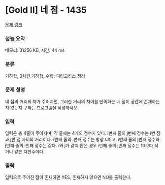 # [Gold II] 네 점 - 1435 

[문제 링크](https://www.acmicpc.net/problem/1435) 

### 성능 요약

메모리: 31256 KB, 시간: 44 ms

### 분류

기하학, 3차원 기하학, 수학, 피타고라스 정리

### 문제 설명

<p>네 점의 거리의 차가 주어지면, 그러한 거리의 차이를 만족하는 네 점이 공간에 존재하는지 없는지 구하는 프로그램을 작성하시오.</p>

### 입력 

 <p>입력은 총 4줄이 주어지며, 각 줄에는 4개의 정수가 있다. i번째 줄의 j번째 정수는 i번 점과 j번 점 사이의 거리이다. i번째 줄의 i번째 정수는 항상 0이고, i번째 줄의 j번째 정수와 j번째 줄의 i번째 정수는 같다. i와 j가 같지 않은 경우 i번째 줄의 j번째 정수는 10보다 작거나 같은 자연수이다.</p>

### 출력 

 <p>입력으로 주어진 점이 존재하면 YES, 존재하지 않으면 NO를 출력한다.</p>

